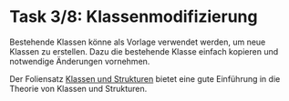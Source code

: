 # Task 3/8: Klassenmodifizierung
Bestehende Klassen könne als Vorlage verwendet werden, um neue Klassen zu erstellen. Dazu die bestehende Klasse einfach 
kopieren und notwendige Änderungen vornehmen. 

Der Foliensatz [Klassen und Strukturen](https://gitlab.fhnw.ch/2022hs-oop1/docs/-/blob/main/woche-06/Klassen.pdf) bietet
eine gute Einführung in die Theorie von Klassen und Strukturen.